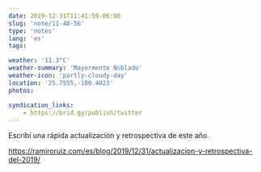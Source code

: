 ```yaml
---
date: 2019-12-31T11:41:59-06:00
slug: 'note/11-40-56'
type: 'notes'
lang: 'es'
tags:

weather: '11.3°C'
weather-summary: 'Mayormente Nublado'
weather-icon: 'partly-cloudy-day'
location: '25.7555,-100.4023'
photos:

syndication_links:
    - https://brid.gy/publish/twitter
---
```

Escribí una rápida actualización y retrospectiva de este año.

https://ramiroruiz.com/es/blog/2019/12/31/actualizacion-y-retrospectiva-del-2019/